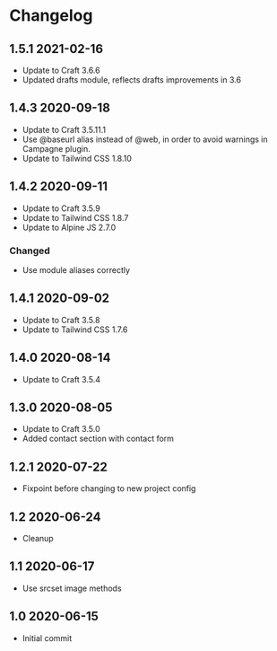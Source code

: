 # Changelog

## 1.5.1 2021-02-16

* Update to Craft 3.6.6
* Updated drafts module, reflects drafts improvements in 3.6

## 1.4.3 2020-09-18

* Update to Craft 3.5.11.1
* Use @baseurl alias instead of @web, in order to avoid warnings in Campagne plugin.
* Update to Tailwind CSS 1.8.10

## 1.4.2 2020-09-11

* Update to Craft 3.5.9
* Update to Tailwind CSS 1.8.7
* Update to Alpine JS 2.7.0

### Changed

* Use module aliases correctly

## 1.4.1 2020-09-02

* Update to Craft 3.5.8
* Update to Tailwind CSS 1.7.6

## 1.4.0 2020-08-14

* Update to Craft 3.5.4

## 1.3.0 2020-08-05

* Update to Craft 3.5.0
* Added contact section with contact form

## 1.2.1 2020-07-22

* Fixpoint before changing to new project config

## 1.2 2020-06-24

* Cleanup

## 1.1 2020-06-17

* Use srcset image methods

## 1.0 2020-06-15

* Initial commit
